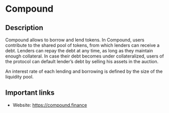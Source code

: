 # Compound

## Description

Compound allows to borrow and lend tokens. In Compound, users contribute to the shared pool of tokens, from which lenders can receive a debt. Lenders can repay the debt at any time, as long as they maintain enough collateral. In case their debt becomes under collateralized, users of the protocol can default lender’s debt by selling his assets in the auction.

An interest rate of each lending and borrowing is defined by the size of the liquidity pool.

## Important links

* Website: https://compound.finance
